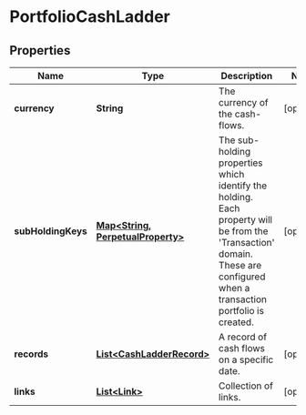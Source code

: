 

# PortfolioCashLadder


## Properties

Name | Type | Description | Notes
------------ | ------------- | ------------- | -------------
**currency** | **String** | The currency of the cash-flows. |  [optional]
**subHoldingKeys** | [**Map&lt;String, PerpetualProperty&gt;**](PerpetualProperty.md) | The sub-holding properties which identify the holding. Each property will be from the &#39;Transaction&#39; domain. These are configured when a transaction portfolio is created. |  [optional]
**records** | [**List&lt;CashLadderRecord&gt;**](CashLadderRecord.md) | A record of cash flows on a specific date. |  [optional]
**links** | [**List&lt;Link&gt;**](Link.md) | Collection of links. |  [optional]



